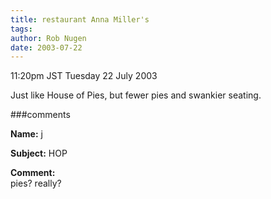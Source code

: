 ```yaml
---
title: restaurant Anna Miller's
tags: 
author: Rob Nugen
date: 2003-07-22
---
```


<p class=date>11:20pm JST Tuesday 22 July 2003</p>

<p>Just like House of Pies, but fewer pies and swankier seating.</p>

###comments

<p><b>Name:</b> j

<p><b>Subject:</b> HOP

<p><b>Comment:</b>
<br>pies? really? 

